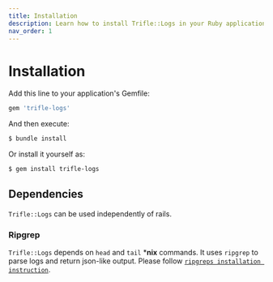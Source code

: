 ```yaml
---
title: Installation
description: Learn how to install Trifle::Logs in your Ruby application.
nav_order: 1
---
```


# Installation

Add this line to your application's Gemfile:

```ruby
gem 'trifle-logs'
```

And then execute:

```sh
$ bundle install
```

Or install it yourself as:

```sh
$ gem install trifle-logs
```

## Dependencies

`Trifle::Logs` can be used independently of rails.

### Ripgrep

`Trifle::Logs` depends on `head` and `tail` ***nix** commands. It uses `ripgrep` to parse logs and return json-like output. Please follow [`ripgreps installation instruction`](https://github.com/BurntSushi/ripgrep#installation).
